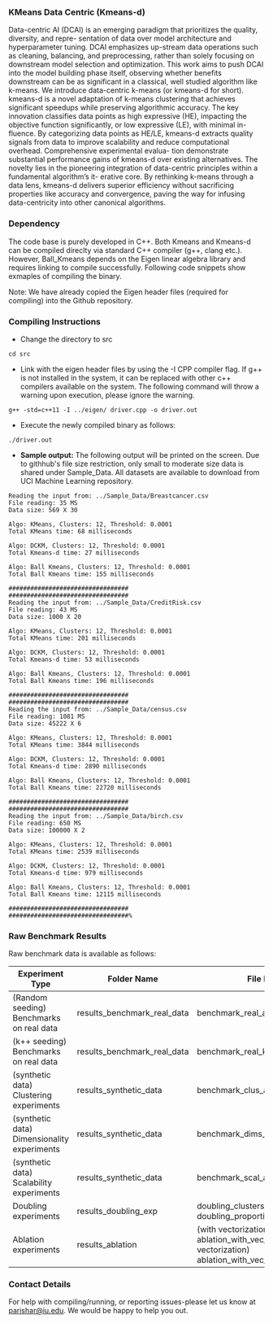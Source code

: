 ### KMeans Data Centric (Kmeans-d)

Data-centric AI (DCAI) is an emerging paradigm that prioritizes the quality, diversity, and repre-
sentation of data over model architecture and hyperparameter tuning. DCAI emphasizes up-stream data operations such as cleaning, balancing, and preprocessing, rather than solely focusing
on downstream model selection and optimization. This work aims to push DCAI into the model building phase itself, observing whether benefits downstream can be as significant in a classical, well studied algorithm like k-means. We introduce data-centric k-means (or kmeans-d for
short). kmeans-d is a novel adaptation of k-means clustering that achieves significant speedups while preserving algorithmic accuracy. The key innovation classifies data points as high expressive
(HE), impacting the objective function significantly, or low expressive (LE), with minimal in-
fluence. By categorizing data points as HE/LE, kmeans-d extracts quality signals from data to
improve scalability and reduce computational overhead. Comprehensive experimental evalua-
tion demonstrate substantial performance gains of kmeans-d over existing alternatives. The novelty
lies in the pioneering integration of data-centric principles within a fundamental algorithm’s it-
erative core. By rethinking k-means through a data lens, kmeans-d delivers superior efficiency
without sacrificing properties like accuracy and convergence, paving the way for infusing data-centricity into other canonical algorithms.


### Dependency

The code base is purely developed in C++. Both Kmeans and Kmeans-d can be compiled direclty via standard C++ compiler (g++, clang etc.). However, Ball_Kmeans depends on the Eigen linear algebra library and requires linking to compile successfully. Following code snippets show exmaples of compiling the binary.

Note: We have already copied the Eigen header files (required for compiling) into the Github repository.

### Compiling Instructions

- Change the directory to src

```
cd src
```

- Link with the eigen header files by using the -I CPP compiler flag. If g++ is not installed in the system, it can be replaced with other c++ compilers available on the system. The following command will throw a warning upon execution, please ignore the warning.

```
g++ -std=c++11 -I ../eigen/ driver.cpp -o driver.out 
```

- Execute the newly compiled binary as follows:

```
./driver.out
```

- __Sample output:__ The following output will be printed on the screen. Due to githhub's file size restriction, only small to moderate size data is shared under Sample_Data. All datasets are available to download from UCI Machine Learning repository.

```
Reading the input from: ../Sample_Data/Breastcancer.csv
File reading: 35 MS
Data size: 569 X 30

Algo: KMeans, Clusters: 12, Threshold: 0.0001
Total KMeans time: 68 milliseconds

Algo: DCKM, Clusters: 12, Threshold: 0.0001
Total Kmeans-d time: 27 milliseconds

Algo: Ball Kmeans, Clusters: 12, Threshold: 0.0001
Total Ball Kmeans time: 155 milliseconds

#################################
#################################
Reading the input from: ../Sample_Data/CreditRisk.csv
File reading: 43 MS
Data size: 1000 X 20

Algo: KMeans, Clusters: 12, Threshold: 0.0001
Total KMeans time: 201 milliseconds

Algo: DCKM, Clusters: 12, Threshold: 0.0001
Total Kmeans-d time: 53 milliseconds

Algo: Ball Kmeans, Clusters: 12, Threshold: 0.0001
Total Ball Kmeans time: 196 milliseconds

#################################
#################################
Reading the input from: ../Sample_Data/census.csv
File reading: 1081 MS
Data size: 45222 X 6

Algo: KMeans, Clusters: 12, Threshold: 0.0001
Total KMeans time: 3844 milliseconds

Algo: DCKM, Clusters: 12, Threshold: 0.0001
Total Kmeans-d time: 2890 milliseconds

Algo: Ball Kmeans, Clusters: 12, Threshold: 0.0001
Total Ball Kmeans time: 22720 milliseconds

#################################
#################################
Reading the input from: ../Sample_Data/birch.csv
File reading: 650 MS
Data size: 100000 X 2

Algo: KMeans, Clusters: 12, Threshold: 0.0001
Total KMeans time: 2539 milliseconds

Algo: DCKM, Clusters: 12, Threshold: 0.0001
Total Kmeans-d time: 979 milliseconds

Algo: Ball Kmeans, Clusters: 12, Threshold: 0.0001
Total Ball Kmeans time: 12115 milliseconds

#################################
#################################%
```

### Raw Benchmark Results

Raw benchmark data is available as follows:

Experiment Type | Folder Name | File Name
--- | --- | ---
(Random seeding) Benchmarks on real data | results_benchmark_real_data | benchmark_real_avg_runs.csv
(k++ seeding) Benchmarks on real data | results_benchmark_real_data | benchmark_real_kplus_avg_runs.csv
(synthetic data) Clustering experiments | results_synthetic_data | benchmark_clus_avg_runs.csv 
(synthetic data) Dimensionality experiments | results_synthetic_data | benchmark_dims_avg_runs.csv
(synthetic data) Scalability experiments | results_synthetic_data | benchmark_scal_avg_runs.csv
Doubling experiments | results_doubling_exp | doubling_clusters_avg.csv, doubling_proportion_avg.csv
Ablation experiments | results_ablation | (with vectorization) ablation_with_vec_avg.csv, (without vectorization) ablation_with_vec_avg.csv

### Contact Details

For help with compiling/running, or reporting issues-please let us know at parishar@iu.edu. We would be happy to help you out.


